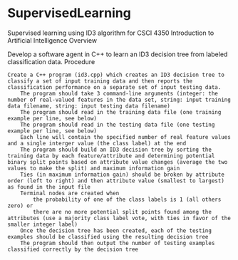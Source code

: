 # SupervisedLearning
Supervised learning using ID3 algorithm for CSCI 4350 Introduction to Artificial Intelligence
Overview

Develop a software agent in C++ to learn an ID3 decision tree from labeled classification data.
Procedure

    Create a C++ program (id3.cpp) which creates an ID3 decision tree to classify a set of input training data and then reports the classification performance on a separate set of input testing data.
        The program should take 3 command-line arguments (integer: the number of real-valued features in the data set, string: input training data filename, string: input testing data filename)
        The program should read in the training data file (one training example per line, see below)
        The program should read in the testing data file (one testing example per line, see below)
        Each line will contain the specified number of real feature values and a single interger value (the class label) at the end
        The program should build an ID3 decision tree by sorting the training data by each feature/attribute and determining potential binary split points based on attribute value changes (average the two values to make the split) and maximum information gain
        Ties (in maximum information gain) should be broken by attribute order (left to right) and then attribute value (smallest to largest) as found in the input file
        Terminal nodes are created when
            the probability of one of the class labels is 1 (all others zero) or
            there are no more potential split points found among the attributes (use a majority class label vote, with ties in favor of the smaller integer label)
        Once the decision tree has been created, each of the testing examples should be classified using the resulting decision tree
        The program should then output the number of testing examples classified correctly by the decision tree
